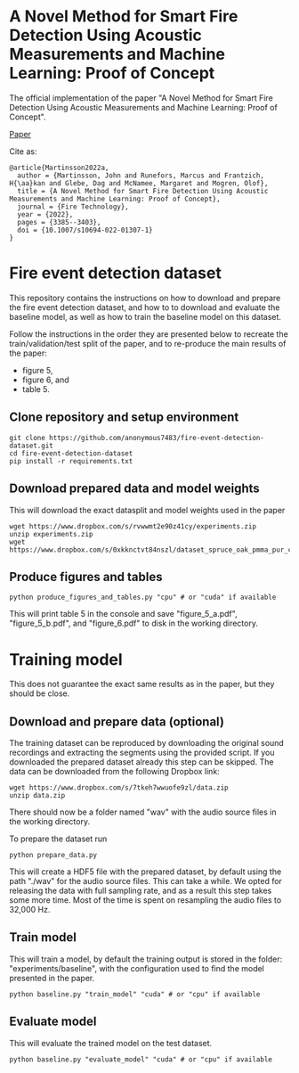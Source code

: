 # A Novel Method for Smart Fire Detection Using Acoustic Measurements and Machine Learning: Proof of Concept
The official implementation of the paper "A Novel Method for Smart Fire Detection Using Acoustic Measurements and Machine Learning: Proof of Concept".

[Paper](https://johnmartinsson.org/publications/2022/smart-fire-detection)

Cite as:

    @article{Martinsson2022a,
      author = {Martinsson, John and Runefors, Marcus and Frantzich, H{\aa}kan and Glebe, Dag and McNamee, Margaret and Mogren, Olof},
      title = {A Novel Method for Smart Fire Detection Using Acoustic Measurements and Machine Learning: Proof of Concept},
      journal = {Fire Technology},
      year = {2022},
      pages = {3385--3403},
      doi = {10.1007/s10694-022-01307-1}
    }

# Fire event detection dataset
This repository contains the instructions on how to download and prepare the fire event detection dataset, and how to to download and evaluate the baseline model, as well as how to train the baseline model on this dataset.

Follow the instructions in the order they are presented below to recreate the train/validation/test split of the paper, and to re-produce the main results of the paper:

- figure 5,
- figure 6, and
- table 5.

## Clone repository and setup environment

    git clone https://github.com/anonymous7483/fire-event-detection-dataset.git
    cd fire-event-detection-dataset
    pip install -r requirements.txt

## Download prepared data and model weights
This will download the exact datasplit and model weights used in the paper

    wget https://www.dropbox.com/s/rvwwmt2e90z41cy/experiments.zip
    unzip experiments.zip
    wget https://www.dropbox.com/s/0xkknctvt84nszl/dataset_spruce_oak_pmma_pur_chipboard_sr_32000.hdf5

## Produce figures and tables

    python produce_figures_and_tables.py "cpu" # or "cuda" if available
    
This will print table 5 in the console and save "figure_5_a.pdf", "figure_5_b.pdf", and "figure_6.pdf" to disk in the working directory.
    
# Training model
This does not guarantee the exact same results as in the paper, but they should be close.

## Download and prepare data (optional)
The training dataset can be reproduced by downloading the original sound recordings and extracting the segments using the provided script. If you downloaded the prepared dataset already this step can be skipped. The data can be downloaded from the following Dropbox link:

    wget https://www.dropbox.com/s/7tkeh7wwuofe9zl/data.zip
    unzip data.zip
    
There should now be a folder named "wav" with the audio source files in the working directory.

To prepare the dataset run

    python prepare_data.py

This will create a HDF5 file with the prepared dataset, by default using the path "./wav" for the audio source files. This can take a while. We opted for releasing the data with full sampling rate, and as a result this step takes some more time. Most of the time is spent on resampling the audio files to 32,000 Hz.

## Train model
This will train a model, by default the training output is stored in the folder: "experiments/baseline", with the configuration used to find the model presented in the paper.

    python baseline.py "train_model" "cuda" # or "cpu" if available

## Evaluate model
This will evaluate the trained model on the test dataset.

    python baseline.py "evaluate_model" "cuda" # or "cpu" if available

